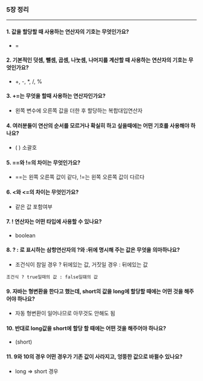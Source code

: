### 5장 정리

---

#### 1. 값을 할당할 때 사용하는 연산자의 기호는 무엇인가요?

- =

#### 2. 기본적인 덧셈, 뺄셈, 곱셈, 나눗셈, 나머지를 계산할 때 사용하는 연산자의 기호는 무엇인가요?

- +, -, *, /, %

#### 3. +=는 무엇을 할때 사용하는 연산자인가요?

- 왼쪽 변수에 오른쪽 값을 더한 후 할당하는 복합대입연산자

#### 4. 여러분들이 연산의 순서를 모르거나 확실히 하고 싶을때에는 어떤 기호를 사용해야 하나요?

- ( ) 소괄호

#### 5. ==와 !=의 차이는 무엇인가요?

- ==는 왼쪽 오른쪽 값이 같다, !=는 왼쪽 오른쪽 값이 다르다

#### 6. <와 <=의 차이는 무엇인가요?

- 같은 값 포함여부

#### 7. ! 연산자는 어떤 타입에 사용할 수 있나요?

- boolean

#### 8. ? : 로 표시하는 삼항연산자의 ?와 :뒤에 명시해 주는 값은 무엇을 의마하나요?

- 조건식이 참일 경우 ? 뒤에있는 값, 거짓일 경우 : 뒤에있는 값
```
조건식 ? true일때의 값 : false일떄의 값
```

#### 9. 자바는 형변환을 한다고 했는데, short의 값을 long에 할당할 때에는 어떤 것을 해주어야 하나요?

- 자동 형변환이 일어나므로 아무것도 안해도 됨

#### 10. 반대로 long값을 short에 할당 할 때에는 어떤 것을 해주어야 하나요?

- (short)

#### 11. 9와 10의 경우 어떤 경우가 기존 값이 사라지고, 엉뚱한 값으로 바뀔수 있나요?

- long => short 경우